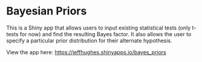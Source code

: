 <!-- README.md is generated from README.Rmd. Please edit that file -->
Bayesian Priors
===============

This is a Shiny app that allows users to input existing statistical tests (only t-tests for now) and find the resulting Bayes factor. It also allows the user to specify a particular prior distribution for their alternate hypothesis.

View the app here: <https://jeffhughes.shinyapps.io/bayes_priors>
